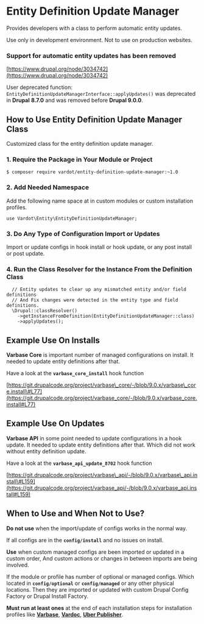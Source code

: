 # Entity Definition Update Manager


Provides developers with a class to perform automatic entity updates.

Use only in development environment. Not to use on production websites.



### Support for automatic entity updates has been removed

[https://www.drupal.org/node/3034742](https://www.drupal.org/node/3034742)

User deprecated function: `EntityDefinitionUpdateManagerInterface::applyUpdates()` was deprecated in **Drupal** **8.7.0** and was removed before **Drupal 9.0.0**.


## How to Use Entity Definition Update Manager Class

Customized class for the entity definition update manager.

### 1. Require the Package in Your Module or Project

```
$ composer require vardot/entity-definition-update-manager:~1.0
```

### 2. Add Needed Namespace

Add the following name space at in custom modules or custom installation profiles.

```
use Vardot\Entity\EntityDefinitionUpdateManager;
```

### 3. Do Any Type of Configuration Import or Updates

Import or update configs in hook install or hook update, or any post install or post update.

### 4. Run the Class Resolver for the Instance From the Definition Class

```
  // Entity updates to clear up any mismatched entity and/or field definitions
  // And Fix changes were detected in the entity type and field definitions.
  \Drupal::classResolver()
    ->getInstanceFromDefinition(EntityDefinitionUpdateManager::class)
    ->applyUpdates();
```

## Example Use On Installs

**Varbase Core** is important number of managed configurations on install. It needed to update entity definitions after that.

Have a look at the **`varbase_core_install`** hook function

[https://git.drupalcode.org/project/varbase\_core/-/blob/9.0.x/varbase\_core.install\#L77](https://git.drupalcode.org/project/varbase_core/-/blob/9.0.x/varbase_core.install#L77)


## Example Use On Updates

**Varbase API** in some point needed to update configurations in a hook update. It needed to update entity definitions after that. Which did not work without entity definition update.


Have a look at the **`varbase_api_update_8702`** hook function

[https://git.drupalcode.org/project/varbase\_api/-/blob/9.0.x/varbase\_api.install\#L159](https://git.drupalcode.org/project/varbase_api/-/blob/9.0.x/varbase_api.install#L159)


## When to Use and When Not to Use?


**Do not use** when the import/update of configs works in the normal way.

If all configs are in the **`config/install`** and no issues on install.



**Use** when custom managed configs are been imported or updated in a custom order, And custom actions or changes in between imports are being involved.

If the module or profile has number of optional or managed configs. Which located in **`config/optional`** or **`config/managed`** or any other physical locations. Then they are imported or updated with custom Drupal Config Factory or Drupal Install Factory.



**Must run at least ones** at the end of each installation steps for installation profiles like  [**Varbase**](https://www.drupal.org/project/varbase), [**Vardoc**](https://www.drupal.org/project/vardoc), [**Uber Publisher**](https://www.drupal.org/project/uber_publisher).





